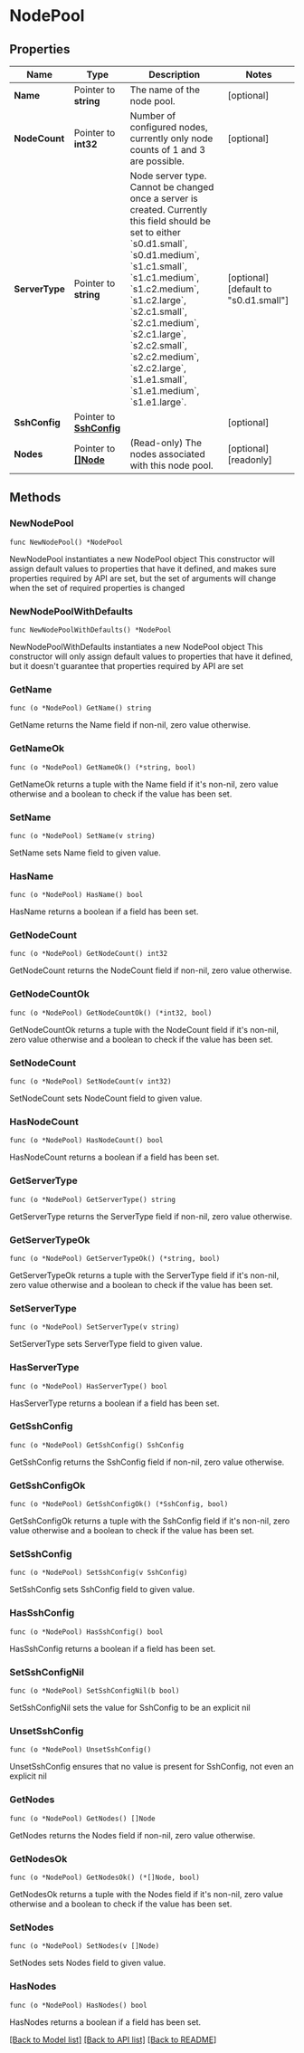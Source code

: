 # NodePool

## Properties

Name | Type | Description | Notes
------------ | ------------- | ------------- | -------------
**Name** | Pointer to **string** | The name of the node pool. | [optional] 
**NodeCount** | Pointer to **int32** | Number of configured nodes, currently only node counts of 1 and 3 are possible. | [optional] 
**ServerType** | Pointer to **string** | Node server type. Cannot be changed once a server is created. Currently this field should be set to either &#x60;s0.d1.small&#x60;, &#x60;s0.d1.medium&#x60;, &#x60;s1.c1.small&#x60;, &#x60;s1.c1.medium&#x60;, &#x60;s1.c2.medium&#x60;, &#x60;s1.c2.large&#x60;, &#x60;s2.c1.small&#x60;, &#x60;s2.c1.medium&#x60;, &#x60;s2.c1.large&#x60;, &#x60;s2.c2.small&#x60;, &#x60;s2.c2.medium&#x60;, &#x60;s2.c2.large&#x60;, &#x60;s1.e1.small&#x60;, &#x60;s1.e1.medium&#x60;, &#x60;s1.e1.large&#x60;. | [optional] [default to "s0.d1.small"]
**SshConfig** | Pointer to [**SshConfig**](SshConfig.md) |  | [optional] 
**Nodes** | Pointer to [**[]Node**](Node.md) | (Read-only) The nodes associated with this node pool. | [optional] [readonly] 

## Methods

### NewNodePool

`func NewNodePool() *NodePool`

NewNodePool instantiates a new NodePool object
This constructor will assign default values to properties that have it defined,
and makes sure properties required by API are set, but the set of arguments
will change when the set of required properties is changed

### NewNodePoolWithDefaults

`func NewNodePoolWithDefaults() *NodePool`

NewNodePoolWithDefaults instantiates a new NodePool object
This constructor will only assign default values to properties that have it defined,
but it doesn't guarantee that properties required by API are set

### GetName

`func (o *NodePool) GetName() string`

GetName returns the Name field if non-nil, zero value otherwise.

### GetNameOk

`func (o *NodePool) GetNameOk() (*string, bool)`

GetNameOk returns a tuple with the Name field if it's non-nil, zero value otherwise
and a boolean to check if the value has been set.

### SetName

`func (o *NodePool) SetName(v string)`

SetName sets Name field to given value.

### HasName

`func (o *NodePool) HasName() bool`

HasName returns a boolean if a field has been set.

### GetNodeCount

`func (o *NodePool) GetNodeCount() int32`

GetNodeCount returns the NodeCount field if non-nil, zero value otherwise.

### GetNodeCountOk

`func (o *NodePool) GetNodeCountOk() (*int32, bool)`

GetNodeCountOk returns a tuple with the NodeCount field if it's non-nil, zero value otherwise
and a boolean to check if the value has been set.

### SetNodeCount

`func (o *NodePool) SetNodeCount(v int32)`

SetNodeCount sets NodeCount field to given value.

### HasNodeCount

`func (o *NodePool) HasNodeCount() bool`

HasNodeCount returns a boolean if a field has been set.

### GetServerType

`func (o *NodePool) GetServerType() string`

GetServerType returns the ServerType field if non-nil, zero value otherwise.

### GetServerTypeOk

`func (o *NodePool) GetServerTypeOk() (*string, bool)`

GetServerTypeOk returns a tuple with the ServerType field if it's non-nil, zero value otherwise
and a boolean to check if the value has been set.

### SetServerType

`func (o *NodePool) SetServerType(v string)`

SetServerType sets ServerType field to given value.

### HasServerType

`func (o *NodePool) HasServerType() bool`

HasServerType returns a boolean if a field has been set.

### GetSshConfig

`func (o *NodePool) GetSshConfig() SshConfig`

GetSshConfig returns the SshConfig field if non-nil, zero value otherwise.

### GetSshConfigOk

`func (o *NodePool) GetSshConfigOk() (*SshConfig, bool)`

GetSshConfigOk returns a tuple with the SshConfig field if it's non-nil, zero value otherwise
and a boolean to check if the value has been set.

### SetSshConfig

`func (o *NodePool) SetSshConfig(v SshConfig)`

SetSshConfig sets SshConfig field to given value.

### HasSshConfig

`func (o *NodePool) HasSshConfig() bool`

HasSshConfig returns a boolean if a field has been set.

### SetSshConfigNil

`func (o *NodePool) SetSshConfigNil(b bool)`

 SetSshConfigNil sets the value for SshConfig to be an explicit nil

### UnsetSshConfig
`func (o *NodePool) UnsetSshConfig()`

UnsetSshConfig ensures that no value is present for SshConfig, not even an explicit nil
### GetNodes

`func (o *NodePool) GetNodes() []Node`

GetNodes returns the Nodes field if non-nil, zero value otherwise.

### GetNodesOk

`func (o *NodePool) GetNodesOk() (*[]Node, bool)`

GetNodesOk returns a tuple with the Nodes field if it's non-nil, zero value otherwise
and a boolean to check if the value has been set.

### SetNodes

`func (o *NodePool) SetNodes(v []Node)`

SetNodes sets Nodes field to given value.

### HasNodes

`func (o *NodePool) HasNodes() bool`

HasNodes returns a boolean if a field has been set.


[[Back to Model list]](../README.md#documentation-for-models) [[Back to API list]](../README.md#documentation-for-api-endpoints) [[Back to README]](../README.md)


